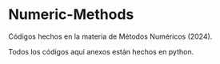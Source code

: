 # Numeric-Methods
Códigos hechos en la materia de Métodos Numéricos (2024).

Todos los códigos aquí anexos están hechos en python.

